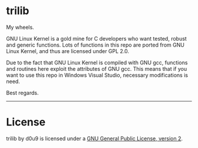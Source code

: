 # trilib
My wheels.

GNU Linux Kernel is a gold mine for C developers who want tested, robust and generic functions. Lots of functions in this repo are ported from GNU Linux Kernel, and thus are licensed under GPL 2.0.

Due to the fact that GNU Linux Kernel is compiled with GNU gcc, functions and routines here exploit the attributes of GNU gcc. This means that if you want to use this repo in Windows Visual Studio, necessary modifications is need.

Best regards.

---

# License

trilib by d0u9 is licensed under a [GNU General Public License, version 2](https://www.gnu.org/licenses/old-licenses/gpl-2.0.en.html).
